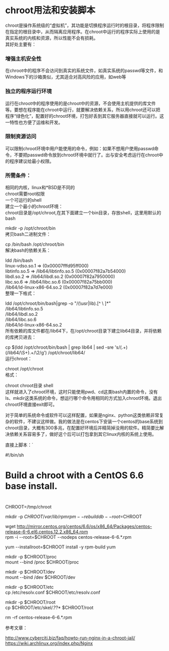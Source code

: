 # chroot用法和安装脚本  
  
chroot是操作系统级的“虚拟机”，其功能是切换程序运行时的根目录，将程序限制在指定的根目录中，从而隔离应用程序。在chroot中运行的程序实际上使用的是真实系统的内核和资源，所以性能不会有损耗。  
其好处主要有：  
  
### 增强主机安全性  
在chroot中的程序不会访问到真实的系统文件，如真实系统的passwd等文件，和Windows下的沙箱类似，尤其适合对高风险的应用，如web等  
  
### 独立的程序运行环境  
运行在chroot中的程序使用的是chroot中的资源，不会使用主机提供的库文件等。要想在程序能在chroot中运行，就要解决依赖关系，所以用chroot还可以把程序“绿色化”，配置好的chroot环境，打包好丢到其它服务器直接就可以运行。这一特性也方便了运维和开发。  
  
### 限制资源访问  
可以限制chroot环境中用户能使用的命令，例如：如果不想用户使用passwd命令，不要把passwd命令放到chroot环境中就行了。出与安全考虑运行在chroot中的程序建议给最小权限。  
  
### 所需条件：  
  
相同的内核，linux和*BSD是不同的  
chroot需要root权限  
一个可运行的shell  
建立一个最小的chroot环境：  
chroot目录是/opt/chroot,在其下面建立一个bin目录，存放shell，这里用默认的bash  
  
mkdir  -p /opt/chroot/bin    
拷贝bash二进制文件：  
  
  
cp /bin/bash /opt/chroot/bin   
解决bash的依赖关系：  
  
ldd /bin/bash  
linux-vdso.so.1 => (0x00007fffd95ff000)  
libtinfo.so.5 => /lib64/libtinfo.so.5 (0x00007f82a7b54000)  
libdl.so.2 => /lib64/libdl.so.2 (0x00007f82a7950000)  
libc.so.6 => /lib64/libc.so.6 (0x00007f82a75bb000)  
/lib64/ld-linux-x86-64.so.2 (0x00007f82a7d7e000)  
整理一下格式：  
  
ldd /opt/chroot/bin/bash|grep -o "/\(\usr\|lib\).[^ \ ]*"  
/lib64/libtinfo.so.5  
/lib64/libdl.so.2  
/lib64/libc.so.6  
/lib64/ld-linux-x86-64.so.2  
所有依赖的库文件都在/lib64下，在/opt/chroot目录下建立lib64目录，并将依赖的库拷贝进去：  
  
cp $(ldd /opt/chroot/bin/bash | grep lib64 | sed -sre 's/(.+)(\/lib64\/\S+).+/\2/g') /opt/chroot/lib64/  
运行chroot：  
  
chroot /opt/chroot   
格式：  
  
  
 chroot chroot目录 shell  
 这样就进入了chroot环境，这时只能使用pwd、cd这类bash内置的命令，没有ls、mkdir这类系统的命令，想运行哪个命令用相同的方式加入chroot环境。退出chroot环境直接exit即可。  
  
 对于简单的系统命令或软件可以这样配置，如果是nginx、python这类依赖非常复杂的软件，不建议这样做。我的做法是在centos下安装一个centos的base系统到chroot目录，大概有300多兆，在配置好环境后并精简掉没用的软件。精简要比解决依赖关系容易多了，做好这个后可以打包拿到其它linux内核的系统上使用。  
  
 直接上脚本：`  
  
 #!/bin/sh  
 #  
 # Build a chroot with a CentOS 6.6 base install.  
 #  
  
 CHROOT=/tmp/chroot  
  
 mkdir -p $CHROOT/var/lib/rpm  
 rpm --rebuilddb --root=$CHROOT  
  
 wget http://mirror.centos.org/centos/6.6/os/x86_64/Packages/centos-release-6-6.el6.centos.12.2.x86_64.rpm  
 rpm -i --root=$CHROOT --nodeps centos-release-6-6.*.rpm  
  
 yum --installroot=$CHROOT install -y rpm-build yum  
  
 mkdir -p $CHROOT/proc  
 mount --bind /proc $CHROOT/proc  
  
 mkdir -p $CHROOT/dev  
 mount --bind /dev $CHROOT/dev  
  
 mkdir -p $CHROOT/etc  
 cp /etc/resolv.conf $CHROOT/etc/resolv.conf  
  
 mkdir -p $CHROOT/root  
 cp $CHROOT/etc/skel/.??* $CHROOT/root  
  
 rm -rf centos-release-6-6.*.rpm  
  
  
参考文章：  
  
http://www.cyberciti.biz/faq/howto-run-nginx-in-a-chroot-jail/  
https://wiki.archlinux.org/index.php/Nginx  
